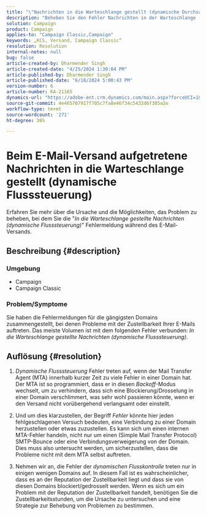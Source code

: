```yaml
---
title: "\"Nachrichten in die Warteschlange gestellt (dynamische Durchsatzkontrolle)\" beim E-Mail-Versand gefunden"
description: "Beheben Sie den Fehler Nachrichten in der Warteschlange (dynamische Flusssteuerung) während des E-Mail-Versands."
solution: Campaign
product: Campaign
applies-to: "Campaign Classic,Campaign"
keywords: „KCS, Versand, Campaign Classic“
resolution: Resolution
internal-notes: null
bug: false
article-created-by: Dharmender Singh
article-created-date: "4/25/2024 1:30:04 PM"
article-published-by: Dharmender Singh
article-published-date: "6/18/2024 5:00:43 PM"
version-number: 6
article-number: KA-21165
dynamics-url: "https://adobe-ent.crm.dynamics.com/main.aspx?forceUCI=1&pagetype=entityrecord&etn=knowledgearticle&id=099f07ea-0703-ef11-a1fe-6045bd03c412"
source-git-commit: 4e465707917f705c7fa8e46f34c5432d6f305a2e
workflow-type: tm+mt
source-wordcount: '271'
ht-degree: 36%

---
```


# Beim E-Mail-Versand aufgetretene Nachrichten in die Warteschlange gestellt (dynamische Flusssteuerung)


Erfahren Sie mehr über die Ursache und die Möglichkeiten, das Problem zu beheben, bei dem Sie die &quot;*In die Warteschlange gestellte Nachrichten (dynamische Flusssteuerung)*&quot; Fehlermeldung während des E-Mail-Versands.

## Beschreibung {#description}


### <b>Umgebung</b>

- Campaign
- Campaign Classic




### <b>Problem/Symptome</b>

Sie haben die Fehlermeldungen für die gängigsten Domains zusammengestellt, bei denen Probleme mit der Zustellbarkeit Ihrer E-Mails auftreten. Das meiste Volumen ist mit dem folgenden Fehler verbunden: *In die Warteschlange gestellte Nachrichten (dynamische Flusssteuerung)*.


## Auflösung {#resolution}


1. *Dynamische Flusssteuerung* Fehler treten auf, wenn der Mail Transfer Agent (MTA) innerhalb kurzer Zeit zu viele Fehler in einer Domain hat. Der MTA ist so programmiert, dass er in diesen *Backoff*-Modus wechselt, um zu verhindern, dass sich eine Blockierung/Drosselung in einer Domain verschlimmert, was sehr wohl passieren könnte, wenn er den Versand nicht vorübergehend verlangsamt oder einstellt.


2. Und um dies klarzustellen, der Begriff *Fehler* könnte hier jeden fehlgeschlagenen Versuch bedeuten, eine Verbindung zu einer Domain herzustellen oder etwas zuzustellen. Es kann sich um einen internen MTA-Fehler handeln, nicht nur um einen (Simple Mail Transfer Protocol) SMTP-Bounce oder eine Verbindungsverweigerung von der Domain. Dies muss also untersucht werden, um sicherzustellen, dass die Probleme nicht mit dem MTA selbst auftreten. 


3. Nehmen wir an, die Fehler der *dynamischen Flusskontrolle* treten nur in einigen wenigen Domains auf. In diesem Fall ist es wahrscheinlicher, dass es an der Reputation der Zustellbarkeit liegt und dass sie von diesen Domains blockiert/gedrosselt werden. Wenn es sich um ein Problem mit der Reputation der Zustellbarkeit handelt, benötigen Sie die Zustellbarkeitsstunden, um die Ursache zu untersuchen und eine Strategie zur Behebung von Problemen zu bestimmen.


